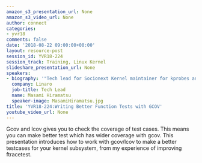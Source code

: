 ```yaml
---
amazon_s3_presentation_url: None
amazon_s3_video_url: None
author: connect
categories:
- yvr18
comments: false
date: '2018-08-22 09:00:00+00:00'
layout: resource-post
session_id: YVR18-224
session_track: Training, Linux Kernel
slideshare_presentation_url: None
speakers:
- biography: '"Tech lead for Socionext Kernel maintainer for kprobes and ftrace, perf tools."'
  company: Linaro
  job-title: Tech Lead
  name: Masami Hiramatsu
  speaker-image: MasamiHiramatsu.jpg
title: 'YVR18-224:Writing Better Function Tests with GCOV'
youtube_video_url: None
---
```

Gcov and lcov gives you to check the coverage of test cases. This means you can make better test which has wider coverage with gcov. This presentation introduces how to work with gcov/lcov to make a better testcases for your kernel subsystem, from my experience of improving ftracetest.